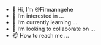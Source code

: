 - 👋 Hi, I’m @Firmanngehe
- 👀 I’m interested in ...
- 🌱 I’m currently learning ...
- 💞️ I’m looking to collaborate on ...
- 📫 How to reach me ...

<!---
Firmanngehe/Firmanngehe is a ✨ special ✨ repository because its `README.md` (this file) appears on your GitHub profile.
You can click the Preview link to take a look at your changes.
--->
